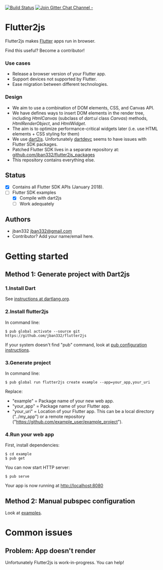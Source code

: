 [![Build Status](https://travis-ci.org/jban332/flutter2js.svg?branch=master)](https://travis-ci.org/jban332/flutter2js) [![Join Gitter Chat Channel -](https://badges.gitter.im/flutter/flutter.svg)](https://gitter.im/flutter/flutter?utm_source=badge&utm_medium=badge&utm_campaign=pr-badge&utm_content=badge)

Flutter2js
====

Flutter2js makes [Flutter](https://flutter.io) apps run in browser.

Find this useful? Become a contributor!

### Use cases
* Release a browser version of your Flutter app.
* Support devices not supported by Flutter.
* Ease migration between different technologies.

### Design
* We aim to use a combination of DOM elements, CSS, and Canvas API.
* We have defines ways to insert DOM elements in the render tree, including _HtmlCanvas_ (subclass of _dart:ui_ class _Canvas_) methods, _HtmlRenderObject_, and _HtmlWidget_.
* The aim is to optimize performance-critical widgets later (i.e. use HTML elements + CSS styling for them)
* We use [dart2js](https://webdev.dartlang.org/tools/dart2js). Unfortunately [dartdevc](https://webdev.dartlang.org/tools/dartdevc) seems to have issues with Flutter SDK packages.
* Patched Flutter SDK lives in a separate repository at: [github.com/jban332/flutter2js_packages](https://github.com/jban332/flutter2js_packages)
* This repository contains everything else.

## Status
* [X] Contains all Flutter SDK APIs (January 2018).
* [ ] Flutter SDK examples
  * [X] Compile with dart2js
  * [ ] Work adequately

## Authors
  * jban332 <jban332@gmail.com>
  * Contributor? Add your name/email here.

# Getting started
## Method 1: Generate project with Dart2js
### 1.Install Dart
See [instructions at dartlang.org](https://www.dartlang.org/install).

### 2.Install flutter2js
In command line:
```
$ pub global activate --source git https://github.com/jban332/flutter2js
```

If your system doesn't find "pub" command, look at [pub configuration instructions](https://www.dartlang.org/tools/pub/installing).

### 3.Generate project
In command line:
```
$ pub global run flutter2js create example --app=your_app,your_uri
```

Replace:
* "example" = Package name of your new web app.
* "your_app" = Package name of your Flutter app.
* "your_uri" = Location of your Flutter app. This can be a local directory ("../my_app") or a remote repository ("https://github.com/example_user/example_project").

### 4.Run your web app
First, install dependencies:
```
$ cd example
$ pub get
```

You can now start HTTP server:
```
$ pub serve
```

Your app is now running at [http://localhost:8080](http://localhost:8080)

## Method 2: Manual pubspec configuration
Look at [examples](https://github.com/jban332/flutter2js/tree/master/examples).

# Common issues
## Problem: App doesn't render
Unfortunately Flutter2js is work-in-progress. You can help!
